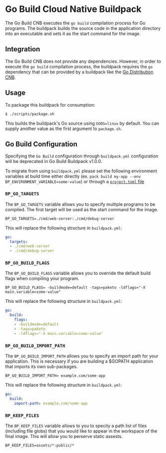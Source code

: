 # Go Build Cloud Native Buildpack

The Go Build CNB executes the `go build` compilation process for Go programs.
The buildpack builds the source code in the application directory into an
executable and sets it as the start command for the image.

## Integration

The Go Build CNB does not provide any dependencies. However, in order to
execute the `go build` compilation process, the buildpack requires the `go`
dependency that can be provided by a buildpack like the [Go Distribution
CNB](https://github.com/paketo-buildpacks/go-dist).

## Usage

To package this buildpack for consumption:

```
$ ./scripts/package.sh
```

This builds the buildpack's Go source using `GOOS=linux` by default. You can
supply another value as the first argument to `package.sh`.

## Go Build Configuration

Specifying the `Go Build` configuration through `buildpack.yml` configuration
will be deprecated in Go Build Buildpack v1.0.0.

To migrate from using `buildpack.yml` please set the following environment
variables at build time either directly (ex. `pack build my-app --env
BP_ENVIRONMENT_VARIABLE=some-value`) or through a [`project.toml`
file](https://github.com/buildpacks/spec/blob/main/extensions/project-descriptor.md)

### `BP_GO_TARGETS`
The `BP_GO_TARGETS` variable allows you to specify multiple programs to be
compiled. The first target will be used as the start command for the image.

```shell
BP_GO_TARGETS=./cmd/web-server:./cmd/debug-server
```

This will replace the following structure in `buildpack.yml`:
```yaml
go:
  targets:
  - ./cmd/web-server
  - ./cmd/debug-server
```

### `BP_GO_BUILD_FLAGS`
The `BP_GO_BUILD_FLAGS` variable allows you to override the default build flags
when compiling your program.

```shell
BP_GO_BUILD_FLAGS= -buildmode=default -tags=paketo -ldflags="-X main.variable=some-value"
```

This will replace the following structure in `buildpack.yml`:
```yaml
go:
  build:
    flags:
    - -buildmode=default
    - -tags=paketo
    - -ldflags="-X main.variable=some-value"
```

### `BP_GO_BUILD_IMPORT_PATH`
The `BP_GO_BUILD_IMPORT_PATH` allows you to specify an import path for your
application. This is necessary if you are building a $GOPATH application that
imports its own sub-packages.

```shell
BP_GO_BUILD_IMPORT_PATH= example.com/some-app
```

This will replace the following structure in `buildpack.yml`:
```yaml
go:
  build:
    import-path: example.com/some-app
```

### `BP_KEEP_FILES`
The `BP_KEEP_FILES` variable allows to you to specity a path list of files
(including file globs) that you would like to appear in the workspace of the
final image. This will allow you to perserve static assests.

`BP_KEEP_FILES=assets/*:public/*`

